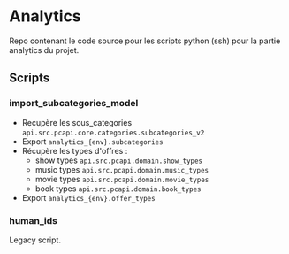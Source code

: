 # Analytics

Repo contenant le code source pour les scripts python (ssh) pour la partie analytics du projet.

## Scripts 

### import_subcategories_model

- Recupère les sous_categories `api.src.pcapi.core.categories.subcategories_v2`
- Export `analytics_{env}.subcategories`
- Récupère les types d'offres :
    - show types `api.src.pcapi.domain.show_types`
    - music types `api.src.pcapi.domain.music_types`
    - movie types `api.src.pcapi.domain.movie_types`
    - book types `api.src.pcapi.domain.book_types`
- Export `analytics_{env}.offer_types`


### human_ids

Legacy script.

